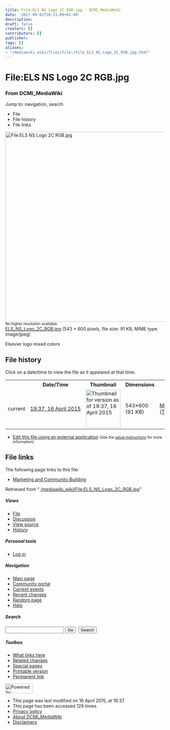 ```yaml
---
title: File:ELS NS Logo 2C RGB.jpg - DCMI_MediaWiki
date: '2017-09-01T16:21:09+01:00'
description: 
draft: false
creators: []
contributors: []
publisher: 
tags: []
aliases:
- "/mediawiki_wiki/files/File:/File_ELS_NS_Logo_2C_RGB.jpg.html"
---
```


<a id="top"></a>
# File:ELS NS Logo 2C RGB.jpg

### From DCMI\_MediaWiki

Jump to: navigation, search
<!-- start content -->
- File
- File history
- File links

 [<img alt="File:ELS NS Logo 2C RGB.jpg" src="/images/a/aa/ELS_NS_Logo_2C_RGB.jpg" width="543" height="600">](/mediawiki_wiki/files/ELS_NS_Logo_2C_RGB.jpg)  
<small>No higher resolution available.</small>  
 [ELS\_NS\_Logo\_2C\_RGB.jpg](/images/a/aa/ELS_NS_Logo_2C_RGB.jpg)‎ (543 × 600 pixels, file size: 91 KB, MIME type: image/jpeg)

Elsevier logo mixed colors

<!-- 
NewPP limit report
Preprocessor node count: 1/1000000
Post-expand include size: 0/2097152 bytes
Template argument size: 0/2097152 bytes
Expensive parser function count: 0/100
-->
## File history

Click on a date/time to view the file as it appeared at that time.

<table class="wikitable filehistory">
  <tr>
    <td></td>
    <th>Date/Time</th>
    <th>Thumbnail</th>
    <th>Dimensions</th>
    <th>User</th>
    <th>Comment</th>
  </tr>
  <tr>
    <td>current</td>
    <td class="filehistory-selected" style="white-space: nowrap;"><a href="/mediawiki_wiki/files/ELS_NS_Logo_2C_RGB.jpg">19:37, 16 April 2015</a></td>
    <td><a href="/images/a/aa/ELS_NS_Logo_2C_RGB.jpg"><img alt="Thumbnail for version as of 19:37, 16 April 2015" src="/images/a/aa/ELS_NS_Logo_2C_RGB.jpg" width="109" height="120"></a></td>
    <td>543×600 <span style="white-space: nowrap;">(91 KB)</span>
    </td>
    <td>
      <a href="/index.php?title=User:MikeCrandall&amp;action=edit&amp;redlink=1" class="new mw-userlink" title="User:MikeCrandall (page does not exist)">MikeCrandall</a> <span style="white-space: nowrap;"> <span class="mw-usertoollinks">(<a href="/index.php?title=User_talk:MikeCrandall&amp;action=edit&amp;redlink=1" class="new" title="User talk:MikeCrandall (page does not exist)">Talk</a> | <a href="/index.php/Special:Contributions/MikeCrandall" title="Special:Contributions/MikeCrandall">contribs</a>)</span></span>
    </td>
    <td> <span class="comment">(Elsevier logo mixed colors)</span>
    </td>
  </tr>
</table>

  

- [Edit this file using an external application](/index.php?title=File:ELS_NS_Logo_2C_RGB.jpg&action=edit&externaledit=true&mode=file "File:ELS NS Logo 2C RGB.jpg") <small>(See the <a href="http://www.mediawiki.org/wiki/Manual:External_editors" class="external text" rel="nofollow">setup instructions</a> for more information)</small>

## File links

The following page links to this file:

- [Marketing and Community Building](/index.php/Marketing_and_Community_Building "Marketing and Community Building")

Retrieved from " [/mediawiki_wiki/File:ELS\_NS\_Logo\_2C\_RGB.jpg](/mediawiki_wiki/files/File:/File:ELS_NS_Logo_2C_RGB.jpg.html)"

<!-- end content -->

##### Views

- [File](/mediawiki_wiki/files/File:/File:ELS_NS_Logo_2C_RGB.jpg.html "View the file page [c]")
- [Discussion](/index.php?title=File_talk:ELS_NS_Logo_2C_RGB.jpg&action=edit&redlink=1 "Discussion about the content page [t]")
- [View source](/index.php?title=File:ELS_NS_Logo_2C_RGB.jpg&action=edit "This page is protected.
You can view its source [e]")
- [History](/index.php?title=File:ELS_NS_Logo_2C_RGB.jpg&action=history "Past revisions of this page [h]")

##### Personal tools

- [Log in](/index.php?title=Special:UserLogin&returnto=File:ELS_NS_Logo_2C_RGB.jpg "You are encouraged to log in; however, it is not mandatory [o]")

<script type="text/javascript"> if (window.isMSIE55) fixalpha(); </script>

##### Navigation

- [Main page](/index.php/Main_Page "Visit the main page [z]")
- [Community portal](/index.php/DCMI_MediaWiki:Community_portal "About the project, what you can do, where to find things")
- [Current events](/index.php/DCMI_MediaWiki:Current_events "Find background information on current events")
- [Recent changes](/index.php/Special:RecentChanges "The list of recent changes in the wiki [r]")
- [Random page](/index.php/Special:Random "Load a random page [x]")
- [Help](/index.php/Help:Contents "The place to find out")

##### <label for="searchInput">Search</label>

<form action="/index.php" id="searchform">
				<input type="hidden" name="title" value="Special:Search">
				<input id="searchInput" title="Search DCMI_MediaWiki" accesskey="f" type="search" name="search">
				<input type="submit" name="go" class="searchButton" id="searchGoButton" value="Go" title="Go to a page with this exact name if exists"> 
				<input type="submit" name="fulltext" class="searchButton" id="mw-searchButton" value="Search" title="Search the pages for this text">
			</form>

##### Toolbox

- [What links here](/index.php/Special:WhatLinksHere/File:ELS_NS_Logo_2C_RGB.jpg "List of all wiki pages that link here [j]")
- [Related changes](/index.php/Special:RecentChangesLinked/File:ELS_NS_Logo_2C_RGB.jpg "Recent changes in pages linked from this page [k]")
- [Special pages](/index.php/Special:SpecialPages "List of all special pages [q]")
- [Printable version](/index.php?title=File:ELS_NS_Logo_2C_RGB.jpg&printable=yes "Printable version of this page [p]")
- [Permanent link](/index.php?title=File:ELS_NS_Logo_2C_RGB.jpg&oldid=9491 "Permanent link to this revision of the page")

<!-- end of the left (by default at least) column -->

 [<img src="/skins/common/images/poweredby_mediawiki_88x31.png" height="31" width="88" alt="Powered by MediaWiki">](http://www.mediawiki.org/)

- This page was last modified on 16 April 2015, at 19:37.
- This page has been accessed 129 times.
- [Privacy policy](/index.php/DCMI_MediaWiki:Privacy_policy "DCMI MediaWiki:Privacy policy")
- [About DCMI\_MediaWiki](/index.php/DCMI_MediaWiki:About "DCMI MediaWiki:About")
- [Disclaimers](/index.php/DCMI_MediaWiki:General_disclaimer "DCMI MediaWiki:General disclaimer")

<script>if (window.runOnloadHook) runOnloadHook();</script><!-- Served in 0.451 secs. -->
